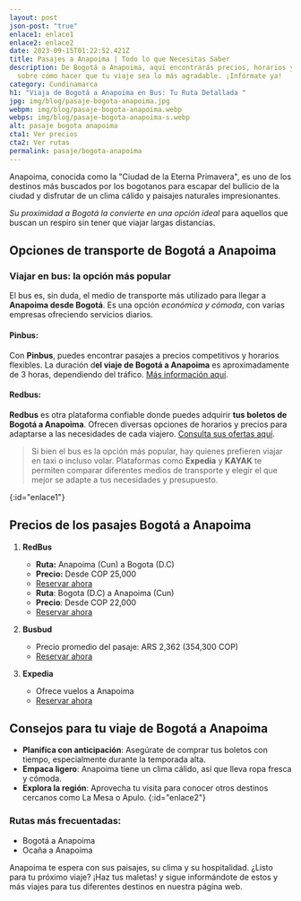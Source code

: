 ```yaml
---
layout: post
json-post: "true"
enlace1: enlace1
enlace2: enlace2
date: 2023-09-15T01:22:52.421Z
title: Pasajes a Anapoima | Todo lo que Necesitas Saber
description: De Bogotá a Anapoima, aquí encontrarás precios, horarios y todo
  sobre cómo hacer que tu viaje sea lo más agradable. ¡Infórmate ya!
category: Cundinamarca
h1: "Viaja de Bogotá a Anapoima en Bus: Tu Ruta Detallada "
jpg: img/blog/pasaje-bogota-anapoima.jpg
webpm: img/blog/pasaje-bogota-anapoima.webp
webps: img/blog/pasaje-bogota-anapoima-s.webp
alt: pasaje bogota anapoima
cta1: Ver precios
cta2: Ver rutas
permalink: pasaje/bogota-anapoima
---
```

Anapoima, conocida como la "Ciudad de la Eterna Primavera", es uno de los destinos más buscados por los bogotanos para escapar del bullicio de la ciudad y disfrutar de un clima cálido y paisajes naturales impresionantes.

 *Su proximidad a Bogotá la convierte en una opción ideal* para aquellos que buscan un respiro sin tener que viajar largas distancias.

## Opciones de transporte de Bogotá a Anapoima

### Viajar en bus: la opción más popular

El bus es, sin duda, el medio de transporte más utilizado para llegar a **Anapoima desde Bogotá**. Es una opción *económica y cómoda*, con varias empresas ofreciendo servicios diarios.

#### **Pinbus**:

Con **Pinbus**, puedes encontrar pasajes a precios competitivos y horarios flexibles. La duración d**el viaje de Bogotá a Anapoima** es aproximadamente de 3 horas, dependiendo del tráfico. [Más información aquí](https://www.bing.com/ck/a?!&&p=1c2f2b6f69bdf1f4JmltdHM9MTY5MzE4MDgwMCZpZ3VpZD0zMWMyMmZjOS00OTRmLTYyNDQtMzRkMC0zY2I1NDhkYjYzMjEmaW5zaWQ9NTQyNQ&ptn=3&hsh=3&fclid=31c22fc9-494f-6244-34d0-3cb548db6321&psq=pasaje+a+anapoima&u=a1aHR0cHM6Ly93d3cuaG9yYXJpb2RlYnVzZXMuY29tLmNvL2JvZ290YS9ib2dvdGEtYS1hbmFwb2ltYSM6fjp0ZXh0PVBhc2FqZXMlMjB5JTIwSG9yYXJpb3MlMjBkZSUyMEJvZ290JUMzJUExJTIwYSUyMEFuYXBvaW1hJTIwRXhwcmVzbywxNSUzQTAwJTIwMTYlM0EwMCUyMDE3JTNBMDAlMjBUZXJtaW5hbCUyMFNhbGl0cmUlMjBCb2dvdCVDMyVBMSUyMERlc2RlJTIwJTI0MzEuMDAw&ntb=1).

#### **Redbus**:

**Redbus** es otra plataforma confiable donde puedes adquirir **tus boletos de Bogotá a Anapoima**. Ofrecen diversas opciones de horarios y precios para adaptarse a las necesidades de cada viajero. [Consulta sus ofertas aquí](https://www.bing.com/ck/a?!&&p=894d78c60ef43566JmltdHM9MTY5MzE4MDgwMCZpZ3VpZD0zMWMyMmZjOS00OTRmLTYyNDQtMzRkMC0zY2I1NDhkYjYzMjEmaW5zaWQ9NTE2MA&ptn=3&hsh=3&fclid=31c22fc9-494f-6244-34d0-3cb548db6321&psq=pasaje+a+anapoima&u=a1aHR0cHM6Ly93d3cucmVkYnVzLmNvL2NpdWRhZC9hbmFwb2ltYS1wYXNhamVzLWRlLWJ1cw&ntb=1).

> Si bien el bus es la opción más popular, hay quienes prefieren viajar en taxi o incluso volar. Plataformas como **Expedia** y **KAYAK** te permiten comparar diferentes medios de transporte y elegir el que mejor se adapte a tus necesidades y presupuesto.

{:id="enlace1"}

## Precios de los pasajes Bogotá a Anapoima

1. **RedBus**

   * **Ruta:** Anapoima (Cun) a Bogota (D.C)
   * **Precio:** Desde COP 25,000
   * [Reservar ahora](https://www.redbus.co/)
   * **Ruta**: Bogota (D.C) a Anapoima (Cun)
   * **Precio**: Desde COP 22,000
   * [Reservar ahora](https://www.redbus.co/)
2. **Busbud**

   * Precio promedio del pasaje: ARS 2,362 (354,300 COP)
   * [Reservar ahora](https://www.busbud.com/es-419/autobus-bogota-anapoima/r/d2g64p-d2fczu)
3. **Expedia**

   * Ofrece vuelos a Anapoima
   * [Reservar ahora](https://www.expedia.com/es/Vuelos-Baratos-Anapoima.d6324804.Guia-de-vuelos)

## Consejos para tu viaje de Bogotá a Anapoima

* **Planifica con anticipación**: Asegúrate de comprar tus boletos con tiempo, especialmente durante la temporada alta.
* **Empaca ligero**: Anapoima tiene un clima cálido, así que lleva ropa fresca y cómoda.
* **Explora la región**: Aprovecha tu visita para conocer otros destinos cercanos como La Mesa o Apulo.
  {:id="enlace2"}

### Rutas más frecuentadas:

* Bogotá a Anapoima
* Ocaña a Anapoima

Anapoima te espera con sus paisajes, su clima y su hospitalidad. ¿Listo para tu próximo viaje? ¡Haz tus maletas! y sigue informándote de estos y más viajes para tus diferentes destinos en nuestra página web.